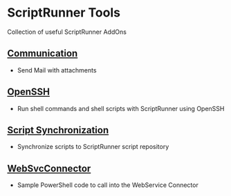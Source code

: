 # ScriptRunner Tools
Collection of useful ScriptRunner AddOns

## [Communication](./Communication)

+ Send Mail with attachments

## [OpenSSH](./OpenSSH)

+ Run shell commands and shell scripts with ScriptRunner using OpenSSH

## [Script Synchronization](./Script%20Synchronization)

+ Synchronize scripts to ScriptRunner script repository

## [WebSvcConnector](./WebSvcConnector)

+ Sample PowerShell code to call into the WebService Connector
